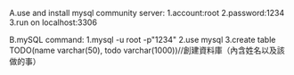A.use and install mysql community server:
1.account:root
2.password:1234
3.run on localhost:3306

B.mySQL command:
1.mysql -u root -p"1234"
2.use mysql
3.create table TODO(name varchar(50), todo varchar(1000))//創建資料庫（內含姓名以及該做的事）

